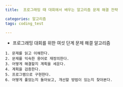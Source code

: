```yaml
---
title:  프로그래밍 때 대회에서 배우는 알고리즘 문제 해결 전략

categories: 알고리즘 
tags: coding_test
 
---
```


  
- 프로그래밍 대회를 위한 여섯 단계 문제 해결 알고리즘  
```  
1. 문제를 읽고 이해한다.  
2. 문제를 익숙한 용어로 재정의한다.  
3. 어떻게 해결할지 계획을 세운다.  
4. 계획을 검증한다.  
5. 프로그램으로 구현한다.  
6. 어떻게 풀었는지 돌아보고, 개선할 방법이 있는지 찾아본다.  
```  
